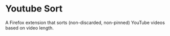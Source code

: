 # Youtube Sort

A Firefox extension that sorts (non-discarded, non-pinned) YouTube videos based on video length.